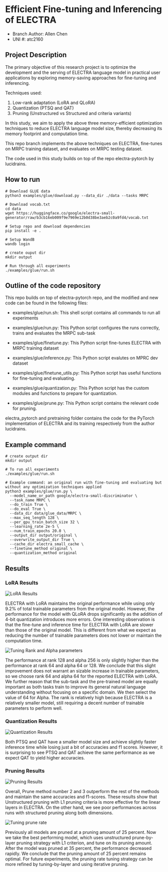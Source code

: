 # Efficient Fine-tuning and Inferencing of ELECTRA 

- Branch Author: Allen Chen
- UNI #: atc2160

## Project Description

The primary objective of this research project is to optimize the development and the serving of ELECTRA language model in practical user applications by exploring memory-saving approaches for fine-tuning and inferencing. 

Techniques used:
1. Low-rank adaptation (LoRA and QLoRA)
2. Quantization (PTSQ and QAT)
3. Pruning (Unstructured vs Structured and criteria variants)

In this study, we aim to apply the above three memory-efficient optimization techniques to reduce ELECTRA language model size, thereby decreasing its memory footprint and computation time.

This repo branch implements the above techniques on ELECTRA, fine-tunes on MRPC training dataset, and evaluates on MRPC testing dataset.

The code used in this study builds on top of the repo electra-pytorch by lucidrains.

## How to run
```
# Download GLUE data
python3 examples/glue/download.py --data_dir ./data --tasks MRPC

# Download vocab.txt
cd data
wget https://huggingface.co/google/electra-small-generator/raw/b3cb16eb009f9e7969e12b0d38be3aeb2c0a9fd4/vocab.txt

# Setup repo and download dependencies
pip install -e .

# Setup WandB
wandb login

# create ouput dir
mkdir output

# Run through all experiments
./examples/glue/run.sh
```

## Outline of the code repository

This repo builds on top of electra-pytorch repo, and the modified and new code can be found in the following files: 

- examples/glue/run.sh: This shell script contains all commands to run all experiments

- examples/glue/run.py: This Python script configures the runs correctly, trains and evaluates the MRPC sub-task

- examples/glue/finetune.py: This Python script fine-tunes ELECTRA with MRPC training dataset

- examples/glue/inference.py: This Python script evalutes on MPRC dev dataset

- examples/glue/finetune_utils.py: This Python script has useful functions for fine-tuning and evaluating.

- examples/glue/quantization.py: This Python script has the custom modules and functions to prepare for quantization.

- examples/glue/prune.py: This Python script contains the relevant code for pruning.

electra_pytorch and pretraining folder contains the code for the PyTorch implementation of ELECTRA and its training respectively from the author lucidrains.


## Example command
```
# create output dir
mkdir output

# To run all experiments
./examples/glue/run.sh

# Example command: an original run with fine-tuning and evaluating but without any optimization techniques applied
python3 examples/glue/run.py \
  --model_name_or_path google/electra-small-discriminator \
  --task_name MRPC \
  --do_train True \
  --do_eval True \
  --data_dir data/glue_data/MRPC \
  --max_seq_length 128 \
  --per_gpu_train_batch_size 32 \
  --learning_rate 2e-5 \
  --num_train_epochs 20.0 \
  --output_dir output/original \
  --overwrite_output_dir True \
  --cache_dir electra_small_cache \
  --finetune_method original \
  --quantization_method original 
```

## Results

### LoRA Results
![LoRA Results](images/lora_results.png?raw=true)

ELECTRA with LoRA maintains the original performance while using only 9.2% of total trainable parameters from the original model. However, the performance for the model with QLoRA drops significantly as the addition of 4-bit quantization introduces more errors. One interesting observation is that the fine-tune and inference time for ELECTRA with LoRA are slower than those of the original model. This is different from what we expect as reducing the number of trainable parameters does not lower or maintain the computation time.

![Tuning Rank and Alpha parameters](images/tuning_rank_and_alpha.png?raw=true)

The performance at rank 128 and alpha 256 is only slightly higher than the performance at rank 64 and alpha 64 or 128. We conclude that this slight improvement does not warrant an sizable increase in trainable parameters, so we choose rank 64 and alpha 64 for the reported ELECTRA with LoRA. We further reason that the sub-task and the pre-trained model are equally important as both tasks train to improve its general natural language understanding without focusing on a specific domain. We then select the value of 64 for Alpha. The rank is relatively high because ELECTRA is a relatively smaller model, still requiring a decent number of trainable parameters to perform well.

### Quantization Results
![Quantization Results](images/quantization_results.png?raw=true)

Both PTSQ and QAT have a smaller model size and achieve slightly faster inference time while losing just a bit of accuracies and f1 scores. However, it is surprising to see PTSQ and QAT achieve the same performance as we expect QAT to yield higher accuracies.

### Pruning Results
![Pruning Results](images/pruning_results.png?raw=true)

Overall, Prune method number 2 and 3 outperform the rest of the methods and maintain the same accuracies and f1-scores. These results show that Unstructured pruning with L1 pruning criteria is more effective for the linear layers in ELECTRA. On the other hand, we see poor performances across runs with structured pruning along both dimensions. 

![Tuning prune rate](images/tuning_prune_rate.png?raw=true)

Previously all models are pruned at a pruning amount of 25 percent. Now we take the best performing model, which uses unstructured prune-by-layer pruning strategy with L1 criterion, and tune on its pruning amount. After the model was pruned at 35 percent, the performance decreased rapidly. We conclude that the pruning amount of 25 percent remains optimal. For future experiments, the pruning rate tuning strategy can be more refined by tuning-by-layer and using iterative pruning. 
